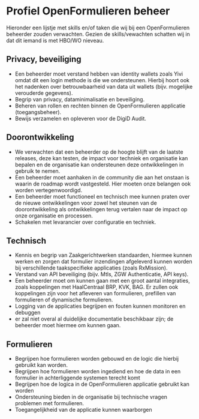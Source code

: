# Profiel OpenFormulieren beheer
Hieronder een lijstje met skills en/of taken die wij bij een OpenFormulieren beheerder zouden verwachten.
Gezien de skills/vewachten schatten wij in dat dit iemand is met HBO/WO nieveau.

## Privacy, beveiliging
- Een beheerder moet verstand hebben van identity wallets zoals Yivi omdat dit een login methode is die we ondersteunen. Hierbij hoort ook het nadenken over betrouwbaarheid van data uit wallets (bijv. mogelijke verouderde gegevens).
- Begrip van privacy, dataminimalisatie en beveiliging.
- Beheren van rollen en rechten binnen de OpenFormulieren applicatie (toegangsbeheer).
- Bewijs verzamelen en opleveren voor de DigiD Audit.

## Doorontwikkeling
- We verwachten dat een beheerder op de hoogte blijft van de laatste releases, deze kan testen, de impact voor techniek en organisatie kan bepalen en de organisatie kan ondersteunen deze ontwikkelingen in gebruik te nemen.
- Een beheerder moet aanhaken in de community die aan het onstaan is waarin de roadmap wordt vastgesteld. Hier moeten onze belangen ook worden vertegenwoordigd.
- Een beheerder moet functioneel en technisch mee kunnen praten over de nieuwe ontwikkelingen voor zowel het steunen van de doorontwikkeling als ontwikkelingen terug vertalen naar de impact op onze organisatie en processen.
- Schakelen met levarancier over configuratie en techniek.

## Technisch
- Kennis en begrip van Zaakgerichtwerken standaarden, hiermee kunnen werken en zorgen dat formulier inzendingen afgeleverd kunnen worden bij verschillende taakspecifieke applicaties (zoals RxMission).
- Verstand van API beveiliging (bijv. Mtls, ZGW Authenticatie, API keys).
- Een beheerder moet om kunnen gaan met een groot aantal integraties, zoals koppelingen met HaalCentraal BRP, KVK, BAG. Er zullen ook koppelingen zijn voor het afleveren van formulieren, prefillen van formulieren of dynamische formulieren.
- Logging van de applicaties begrijpen en fouten kunnen monitoren en debuggen
- er zal niet overal al duidelijke documentatie beschikbaar zijn; de beheerder moet hiermee om kunnen gaan.

## Formulieren
- Begrijpen hoe formulieren worden gebouwd en de logic die hierbij gebruikt kan worden.
- Begrijpen hoe formulieren worden ingediend en hoe de data in een formulier in achterliggende systemen terecht komt
- Begrijpen hoe de logica in de OpenFormulieren applicatie gebruikt kan worden
- Ondersteuning bieden in de organisatie bij technische vragen problemen met formulieren.
- Toegangelijkheid van de applicatie kunnen waarborgen
